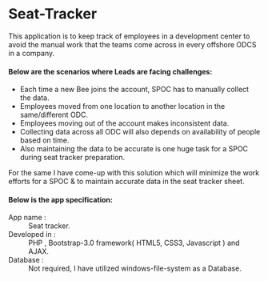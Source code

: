 # Seat-Tracker
This application is to keep track of employees in a development center to avoid the manual work that the teams come across in every offshore ODCS in a company.

<b><h4>Below are the scenarios where Leads are facing challenges:</b></h4>
<ul>
  <li>Each time a new Bee joins the account, SPOC has to manually collect the data.</li>
  <li>Employees moved from one location to another location in the same/different ODC.</li>
  <li>Employees moving out of the account makes inconsistent data.</li>
  <li>Collecting data across all ODC will also depends on availability of people based on time.</li>
  <li>Also maintaining the data to be accurate is one huge task for a SPOC during seat tracker preparation.</li>
</ul>

For the same I have come-up with this solution which will minimize the work efforts for a SPOC & to maintain accurate data in the seat tracker sheet.
 
<b><h4>Below is the app specification:</b></h4>
<dl>
  <dt>App name      : </dt>
  <dd>Seat tracker.</dd>
  <dt>Developed in :</dt>
  <dd>PHP , Bootstrap-3.0 framework( HTML5, CSS3, Javascript ) and AJAX.</dd>
  <dt>Database        :</dt>
  <dd>Not required, I have utilized windows-file-system as a Database.</dd>
</dl>

 
 
